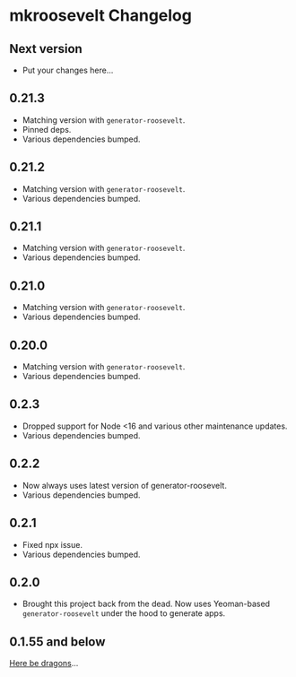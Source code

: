 # mkroosevelt Changelog

## Next version

- Put your changes here...

## 0.21.3

- Matching version with `generator-roosevelt`.
- Pinned deps.
- Various dependencies bumped.

## 0.21.2

- Matching version with `generator-roosevelt`.
- Various dependencies bumped.

## 0.21.1

- Matching version with `generator-roosevelt`.
- Various dependencies bumped.

## 0.21.0

- Matching version with `generator-roosevelt`.
- Various dependencies bumped.

## 0.20.0

- Matching version with `generator-roosevelt`.
- Various dependencies bumped.

## 0.2.3

- Dropped support for Node <16 and various other maintenance updates.
- Various dependencies bumped.

## 0.2.2

- Now always uses latest version of generator-roosevelt.
- Various dependencies bumped.

## 0.2.1

- Fixed npx issue.
- Various dependencies bumped.

## 0.2.0

- Brought this project back from the dead. Now uses Yeoman-based `generator-roosevelt` under the hood to generate apps.

## 0.1.55 and below

[Here be dragons](https://en.wikipedia.org/wiki/Here_be_dragons)...
